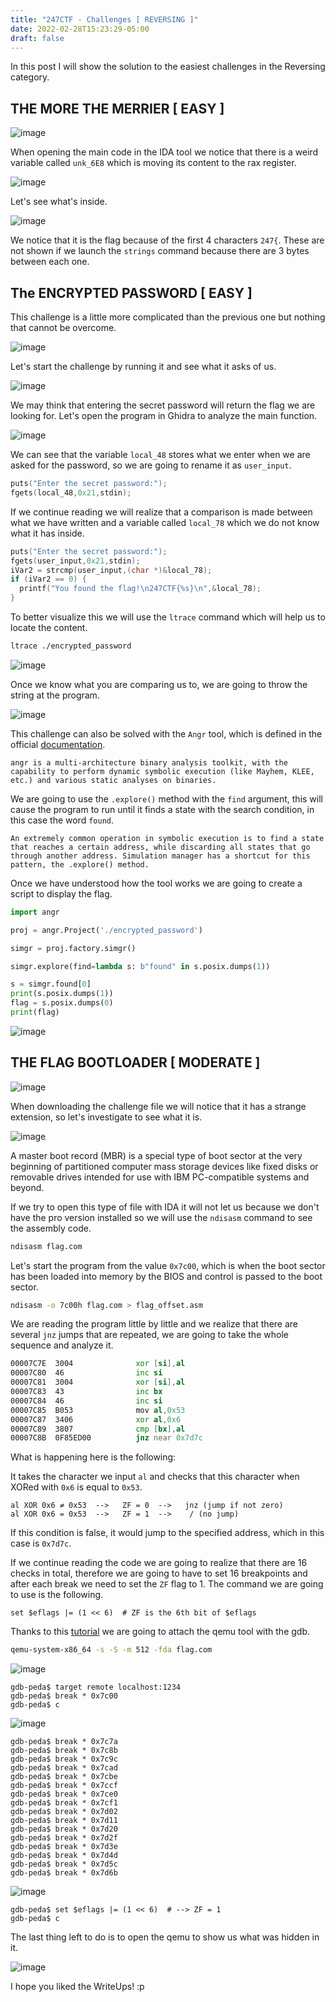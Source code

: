 ```yaml
---
title: "247CTF - Challenges [ REVERSING ]"
date: 2022-02-28T15:23:29-05:00
draft: false
---
```


In this post I will show the solution to the easiest challenges in the Reversing category.

## __THE MORE THE MERRIER [ EASY ]__

![image](https://user-images.githubusercontent.com/88755387/156053671-4bb25f34-3f03-4ec0-b54a-a356cde535d8.png)

When opening the main code in the IDA tool we notice that there is a weird variable called `unk_6E8` which is moving its content to the rax register.

![image](https://user-images.githubusercontent.com/88755387/156054315-fbe42ef0-2129-40f4-92fe-f53a9083eae2.png)

Let's see what's inside.

![image](https://user-images.githubusercontent.com/88755387/156055740-72794539-6db7-4e4a-ab02-49537b0d6ced.png)

We notice that it is the flag because of the first 4 characters `247{`. These are not shown if we launch the `strings` command because there are 3 bytes between each one.

## __The ENCRYPTED PASSWORD [ EASY ]__

This challenge is a little more complicated than the previous one but nothing that cannot be overcome.

![image](https://user-images.githubusercontent.com/88755387/156056808-72f45c8c-3e34-4b2e-a73d-c5c4062c8008.png)

Let's start the challenge by running it and see what it asks of us.

![image](https://user-images.githubusercontent.com/88755387/156058151-5861690d-2fe6-42b9-a5c3-83a9c44960e4.png)

We may think that entering the secret password will return the flag we are looking for. Let's open the program in Ghidra to analyze the main function.

![image](https://user-images.githubusercontent.com/88755387/156058929-f599dbf5-247b-4351-8f20-629610e724aa.png)

We can see that the variable `local_48` stores what we enter when we are asked for the password, so we are going to rename it as `user_input`.

```c
puts("Enter the secret password:");   
fgets(local_48,0x21,stdin);
```

If we continue reading we will realize that a comparison is made between what we have written and a variable called `local_78` which we do not know what it has inside.

```c
puts("Enter the secret password:");   
fgets(user_input,0x21,stdin);   
iVar2 = strcmp(user_input,(char *)&local_78);   
if (iVar2 == 0) {     
  printf("You found the flag!\n247CTF{%s}\n",&local_78);   
}
```

To better visualize this we will use the `ltrace` command which will help us to locate the content.

```bash
ltrace ./encrypted_password
```

![image](https://user-images.githubusercontent.com/88755387/156066637-c5f789b3-5dba-429b-b05c-265340b43031.png)

Once we know what you are comparing us to, we are going to throw the string at the program.

![image](https://user-images.githubusercontent.com/88755387/156066770-0107286d-d7fc-4f21-b77a-c8f6daea96a7.png)

This challenge can also be solved with the `Angr` tool, which is defined in the official [documentation](https://docs.angr.io/).

```
angr is a multi-architecture binary analysis toolkit, with the capability to perform dynamic symbolic execution (like Mayhem, KLEE, etc.) and various static analyses on binaries.
```
We are going to use the `.explore()` method with the `find` argument, this will cause the program to run until it finds a state with the search condition, in this case the word `found`.

```
An extremely common operation in symbolic execution is to find a state that reaches a certain address, while discarding all states that go through another address. Simulation manager has a shortcut for this pattern, the .explore() method.
```
Once we have understood how the tool works we are going to create a script to display the flag.

```python
import angr

proj = angr.Project('./encrypted_password')

simgr = proj.factory.simgr()

simgr.explore(find=lambda s: b"found" in s.posix.dumps(1))

s = simgr.found[0]
print(s.posix.dumps(1))
flag = s.posix.dumps(0)
print(flag)
```

![image](https://user-images.githubusercontent.com/88755387/156066898-14fa8fc0-43e3-4a3b-a838-53c38779eabb.png)

## __THE FLAG BOOTLOADER [ MODERATE ]__

![image](https://user-images.githubusercontent.com/88755387/156239595-60f7717d-2bb5-40cf-80bb-230a95df7f01.png)


When downloading the challenge file we will notice that it has a strange extension, so let's investigate to see what it is.

![image](https://user-images.githubusercontent.com/88755387/156219376-87513f98-ffff-46c7-aa9f-5ad55894f7ec.png)

A master boot record (MBR) is a special type of boot sector at the very beginning of partitioned computer mass storage devices like fixed disks or removable drives intended for use with IBM PC-compatible systems and beyond.

If we try to open this type of file with IDA it will not let us because we don't have the pro version installed so we will use the `ndisasm` command to see the assembly code.

```bash
ndisasm flag.com
```

Let's start the program from the value `0x7c00`, which is when the boot sector has been loaded into memory by the BIOS and control is passed to the boot sector.

```bash
ndisasm -o 7c00h flag.com > flag_offset.asm
```

We are reading the program little by little and we realize that there are several `jnz` jumps that are repeated, we are going to take the whole sequence and analyze it.

```asm
00007C7E  3004              xor [si],al
00007C80  46                inc si
00007C81  3004              xor [si],al
00007C83  43                inc bx
00007C84  46                inc si
00007C85  B053              mov al,0x53
00007C87  3406              xor al,0x6
00007C89  3807              cmp [bx],al
00007C8B  0F85ED00          jnz near 0x7d7c
```

What is happening here is the following:

It takes the character we input `al` and checks that this character when XORed with `0x6` is equal to `0x53`.

```
al XOR 0x6 ≠ 0x53  -->   ZF = 0  -->   jnz (jump if not zero)
al XOR 0x6 = 0x53  -->   ZF = 1  -->    / (no jump)
```

If this condition is false, it would jump to the specified address, which in this case is `0x7d7c`.

If we continue reading the code we are going to realize that there are 16 checks in total, therefore we are going to have to set 16 breakpoints and after each break we need to set the `ZF` flag to 1. The command we are going to use is the following.

```
set $eflags |= (1 << 6)  # ZF is the 6th bit of $eflags
```

Thanks to this [tutorial](https://rwmj.wordpress.com/2011/10/12/tip-debugging-the-early-boot-process-with-qemu-and-gdb/) we are going to attach the qemu tool with the gdb.

```bash
qemu-system-x86_64 -s -S -m 512 -fda flag.com
```

![image](https://user-images.githubusercontent.com/88755387/156226785-d82e4c7b-8c7b-446e-af2d-5977275f5786.png)

```
gdb-peda$ target remote localhost:1234
gdb-peda$ break * 0x7c00
gdb-peda$ c
```

![image](https://user-images.githubusercontent.com/88755387/156227136-5919e905-d2f4-4142-897b-f3b8a4ce90e5.png)

```
gdb-peda$ break * 0x7c7a
gdb-peda$ break * 0x7c8b
gdb-peda$ break * 0x7c9c
gdb-peda$ break * 0x7cad
gdb-peda$ break * 0x7cbe
gdb-peda$ break * 0x7ccf
gdb-peda$ break * 0x7ce0
gdb-peda$ break * 0x7cf1
gdb-peda$ break * 0x7d02
gdb-peda$ break * 0x7d11
gdb-peda$ break * 0x7d20
gdb-peda$ break * 0x7d2f
gdb-peda$ break * 0x7d3e
gdb-peda$ break * 0x7d4d
gdb-peda$ break * 0x7d5c
gdb-peda$ break * 0x7d6b
```

![image](https://user-images.githubusercontent.com/88755387/156228248-55f7b76d-b36c-4657-b147-7aba36cdf983.png)

```
gdb-peda$ set $eflags |= (1 << 6)  # --> ZF = 1
gdb-peda$ c
```

The last thing left to do is to open the qemu to show us what was hidden in it.

![image](https://user-images.githubusercontent.com/88755387/156228743-d0d6834c-e51a-4654-89a4-73e66fc85d40.png)

I hope you liked the WriteUps! :p








